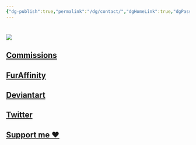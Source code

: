```yaml
---
{"dg-publish":true,"permalink":"/dg/contact/","dgHomeLink":true,"dgPassFrontmatter":false}
---
```



[![](https://tei-juan.carrd.co/assets/images/image01.jpg?v=f588c7fa)](https://tei-juan.carrd.co/)
=
[Commissions](https://www.furaffinity.net/view/45803864/)
---
[FurAffinity](https://www.furaffinity.net/user/teixeira-juan/)
---
[Deviantart](https://www.deviantart.com/tei-juan)
---
[Twitter](https://twitter.com/teijuan_)
---
[Support me ❤️](https://patreon.com/teijuan)
---